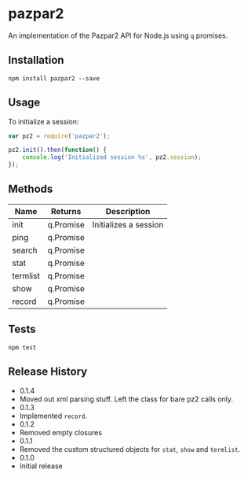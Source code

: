 pazpar2
============

An implementation of the Pazpar2 API for Node.js using `q` promises.

## Installation

`npm install pazpar2 --save`

## Usage

To initialize a session:
```javascript
var pz2 = require('pazpar2');

pz2.init().then(function() {
    console.log('Initialized session %s', pz2.session);
});

```

## Methods

Name | Returns | Description
---- | :-----: | -----------
init | q.Promise | Initializes a session
ping | q.Promise | 
search | q.Promise | 
stat | q.Promise | 
termlist | q.Promise | 
show | q.Promise | 
record | q.Promise | 

## Tests

`npm test`

## Release History

* 0.1.4
 * Moved out xml parsing stuff. Left the class for bare pz2 calls only.
* 0.1.3
 * Implemented `record`.
* 0.1.2
 * Removed empty closures
* 0.1.1
 * Removed the custom structured objects for `stat`, `show` and `termlist`.
* 0.1.0
 * Initial release